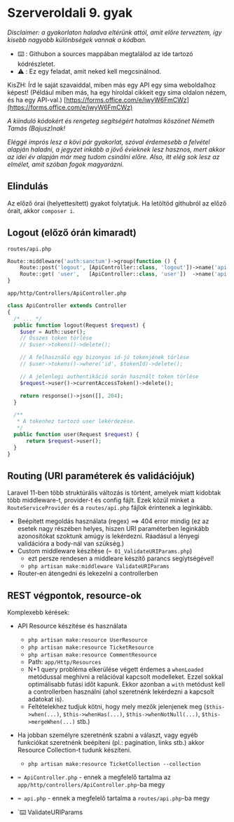 # Szerveroldali 9. gyak
*Disclaimer: a gyakorlaton haladva eltérünk attól, amit előre terveztem, így kisebb nagyobb különbségek vannak a kódban.*  
- ⌨️ : Githubon a sources mappában megtalálod az ide tartozó kódrészletet.
- ⚠️ : Ez egy feladat, amit neked kell megcsinálnod.

KisZH: Írd le saját szavaiddal, miben más egy API egy sima weboldalhoz képest! (Például miben más, ha egy híroldal cikkeit egy sima oldalon nézem, és ha egy API-val.)  [https://forms.office.com/e/iwyW6FmCWz](https://forms.office.com/e/iwyW6FmCWz)

*A kiinduló kódokért és rengeteg segítségért hatalmas köszönet Németh Tamás (Bajusz)nak!*

*Eléggé imprós lesz a kövi pár gyakorlat, szóval érdemesebb a felvétel alapján haladni, a jegyzet inkább a jövő évieknek lesz hasznos, mert akkor az idei év alapján már meg tudom csinálni előre. Also, itt elég sok lesz az elmélet, amit szóban fogok magyarázni.*

## Elindulás
Az előző órai (helyettesített) gyakot folytatjuk. Ha letöltöd githubról az előző órait, akkor `composer i`.

## Logout (előző órán kimaradt)
`routes/api.php`
```PHP
Route::middleware('auth:sanctum')->group(function () {
    Route::post('logout', [ApiController::class, 'logout'])->name('api.logout');
    Route::get( 'user',   [ApiController::class, 'user'])  ->name('api.user');
}
```

`app/http/Controllers/ApiController.php`
```PHP
class ApiController extends Controller
{
  /* ... */
  public function logout(Request $request) {
    $user = Auth::user();
    // Összes token törlése
    // $user->tokens()->delete();

    // A felhasználó egy bizonyos id-jú tokenjének törlése
    // $user->tokens()->where('id', $tokenId)->delete();

    // A jelenlegi authentikáció során használt token törlése
    $request->user()->currentAccessToken()->delete();

    return response()->json([], 204);
  }

  /**
   * A tokenhez tartozó user lekérdezése.
   */
  public function user(Request $request) {
      return $request->user();
  }
}
```

## Routing (URI paraméterek és validációjuk)
Laravel 11-ben több struktúrális változás is történt, amelyek miatt kidobtak több middleware-t, provider-t és config fájlt. Ezek közül minket a `RouteServiceProvider` és a `routes/api.php` fájlok érintenek a leginkább.

- Beépített megoldás használata (regex) ==> 404 error mindig (ez az esetek nagy részében helyes, hiszen URI paraméterben leginkább azonosítókat szoktunk amúgy is lekérdezni. Ráadásul a lényegi validációra a body-nál van szükség.)
- Custom middleware készítése (`⌨️ 01_ValidateURIParams.php`)
  - ezt persze rendesen a middleare készítő parancs segíytségével!
  - `php artisan make:middleware ValidateURIParams`
- Router-en átengedni és lekezelni a controllerben



## REST végpontok, resource-ok

Komplexebb kérések:
- API Resource készítése és használata
  - `php artisan make:resource UserResource`
  - `php artisan make:resource TicketResource`
  - `php artisan make:resource CommentResource`
  - Path: `app/Http/Resources`
  - N+1 query probléma elkerülése végett érdemes a `whenLoaded` metódussal meghívni a relációval kapcsolt modelleket. Ezzel sokkal optimálisabb futási időt kapunk. Ekkor azonban a `with` metódust kell a controllerben használni (ahol szeretnénk lekérdezni a kapcsolt adatokat is).
  - Feltételekhez tudjuk kötni, hogy mely mezők jelenjenek meg (`$this->when(...)`, `$this->whenHas(...)`, `$this->whenNotNull(...)`, `$this->mergeWhen(...)` stb.)
- Ha jobban személyre szeretnénk szabni a választ, vagy egyéb funkciókat szeretnénk beépíteni (pl.: pagination, links stb.) akkor Resource Collection-t tudunk készíteni.
  - `php artisan make:resource TicketCollection --collection`


- `⌨️ ApiController.php` - ennek a megfelelő tartalma az `app/http/controllers/ApiController.php`-ba megy
- `⌨️ api.php` - ennek a megfelelő tartalma a `routes/api.php`-ba megy
- `⌨️ ValidateURIParams